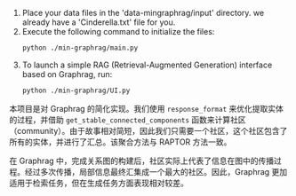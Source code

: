 

1. Place your data files in the 'data-mingraphrag/input' directory. we already have a 'Cinderella.txt' file for you.
2. Execute the following command to initialize the files: 
   ```bash
   python ./min-graphrag/main.py
   ```
3. To launch a simple RAG (Retrieval-Augmented Generation) interface based on Graphrag, run:
   ```bash
   python ./min-graphrag/UI.py
   ```

本项目是对 Graphrag 的简化实现。我们使用 `response_format` 来优化提取实体的过程，并借助 `get_stable_connected_components` 函数来计算社区（community）。由于故事相对简短，因此我们只需要一个社区，这个社区包含了所有的实体，并进行了汇总。该聚合方法与 RAPTOR 方法一致。

在 Graphrag 中，完成关系图的构建后，社区实际上代表了信息在图中的传播过程。经过多次传播，局部信息最终汇集成一个最大的社区。因此，Graphrag 更加适用于检索任务，但在生成任务方面表现相对较差。
